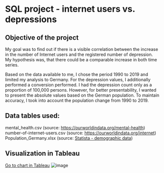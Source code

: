 # SQL project - internet users vs. depressions
## Objective of the project

My goal was to find out if there is a visible correlation between the increase in the number of Internet users and the registered number of depression. My hypothesis was, 
that there could be a comparable increase in both time series. 

Based on the data available to me, I chose the period 1990 to 2019 and limited my analysis to Germany. For the depression values, I additionally performed a conversion
performed. I had the depression count only as a proportion of 100,000 persons. However, for better presentability, I wanted to present the absolute values based on the German 
population. To maintain accuracy, I took into account the population change from 1990 to 2019. 

## Data tables used:
mental_health.csv (source: https://ourworldindata.org/mental-health) <br>
number-of-internet-users.csv (source: https://ourworldindata.org/internet) <br>
Population_Germany.xlsx (source: [Statista - demographic data](https://de.statista.com/statistik/daten/studie/2861/umfrage/entwicklung-der-gesamtbevoelkerung-deutschlands/))

## Visualization in Tableau
[Go to chart in Tableau](https://public.tableau.com/views/Internetusersvs_depressionsinGermany1990-2019-areachart/Blatt2?:language=de-DE&:display_count=n&:origin=viz_share_link)
![image](https://github.com/ingmarkroll79/SQL_project_internet_vs_depression/assets/146067161/aed7d1b0-afb2-4d5d-a170-61e303174a87)



   
